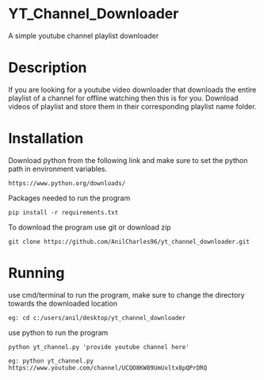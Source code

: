 # YT_Channel_Downloader
A simple youtube channel playlist downloader 

# Description
If you are looking for a youtube video downloader that downloads the entire playlist of a channel for offline watching then this is for you. Download videos of playlist and store them in their corresponding playlist name folder.


# Installation
Download python from the following link and make sure to set the python path in environment variables.
```
https://www.python.org/downloads/
```
Packages needed to run the program
```
pip install -r requirements.txt
``` 
To download the program use git or download zip
```
git clone https://github.com/AnilCharles96/yt_channel_downloader.git
```

# Running
use cmd/terminal to run the program, make sure to change the directory towards the downloaded location
```
eg: cd c:/users/anil/desktop/yt_channel_downloader
```
use python to run the program
```
python yt_channel.py 'provide youtube channel here'

eg: python yt_channel.py https://www.youtube.com/channel/UCQO8KW89UmUxltx8pQPrDRQ
```
